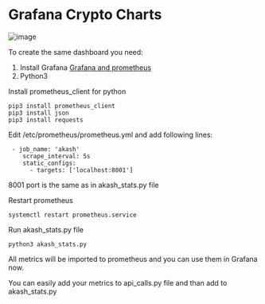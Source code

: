 # Grafana Crypto Charts
![image](https://user-images.githubusercontent.com/89855562/134243318-0cf33d0f-d98f-46ad-83b0-241b5dc7f52a.png)

To create the same dashboard you need:
1. Install Grafana [Grafana and prometheus](https://github.com/CyberObiOne/node-monitoring-setup)
2. Python3

Install prometheus_client for python

```
pip3 install prometheus_client
pip3 install json
pip3 install requests
```

Edit /etc/prometheus/prometheus.yml and add following lines:

```
 - job_name: 'akash'
    scrape_interval: 5s
    static_configs:
      - targets: ['localhost:8001']
```
8001 port is the same as in akash_stats.py file


Restart prometheus 

```
systemctl restart prometheus.service
```

Run akash_stats.py file

```
python3 akash_stats.py
```

All metrics will be imported to prometheus and you can use them in Grafana now.

You can easily add your metrics to api_calls.py file and than add to akash_stats.py
